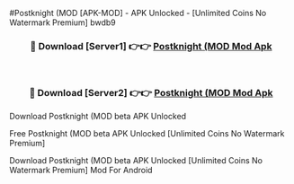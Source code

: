 #Postknight (MOD [APK-MOD] - APK Unlocked - [Unlimited Coins No Watermark Premium] bwdb9



<div align="center">

<h3>🔴 Download [Server1] 👉👉 <a href="https://momento.my/?title=Postknight_(MOD">Postknight (MOD Mod Apk</a></h3><br>

<h3>🔴 Download [Server2] 👉👉 <a href="https://momento.my/?title=Postknight_(MOD">Postknight (MOD Mod Apk</a></h3>
</div>



Download Postknight (MOD beta APK Unlocked

Free Postknight (MOD beta APK Unlocked [Unlimited Coins No Watermark Premium]

Download Postknight (MOD beta APK Unlocked [Unlimited Coins No Watermark Premium] Mod For Android
